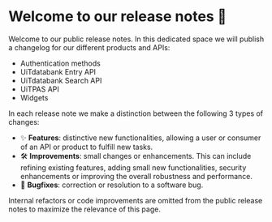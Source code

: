 # Welcome to our release notes 🚀

Welcome to our public release notes. In this dedicated space we will publish a changelog for our different products and APIs:
* Authentication methods
* UiTdatabank Entry API
* UiTdatabank Search API
* UiTPAS API
* Widgets

In each release note we make a distinction between the following 3 types of changes:
* ✨ **Features**: distinctive new functionalities, allowing a user or consumer of an API or product to fulfill new tasks.
* 🛠 **Improvements**: small changes or enhancements. This can include refining existing features, adding small new functionalities, security enhancements or improving the overall robustness and performance.
* 🐛 **Bugfixes**: correction or resolution to a software bug.

Internal refactors or code improvements are omitted from the public release notes to maximize the relevance of this page.
